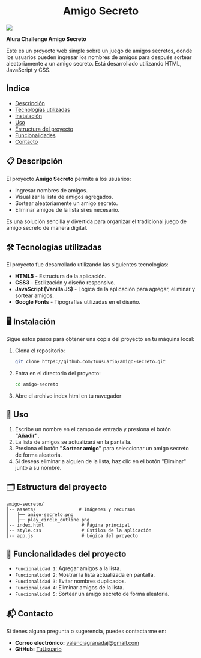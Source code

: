 <h1 align="center">Amigo Secreto</h1>

<p align="left">
   <img src="https://img.shields.io/badge/STATUS-EN%20DESARROLLO-green">
</p>

**Alura Challenge Amigo Secreto**

Este es un proyecto web simple sobre un juego de amigos secretos, donde los usuarios pueden ingresar los nombres de amigos para después sortear aleatoriamente a un amigo secreto. Está desarrollado utilizando HTML, JavaScript y CSS.

## Índice

- [Descripción](#descripción)
- [Tecnologías utilizadas](#tecnologías-utilizadas)
- [Instalación](#instalación)
- [Uso](#uso)
- [Estructura del proyecto](#estructura-del-proyecto)
- [Funcionalidades](#funcionalidades)
- [Contacto](#contacto)

## 📋 Descripción

El proyecto **Amigo Secreto** permite a los usuarios:
- Ingresar nombres de amigos.
- Visualizar la lista de amigos agregados.
- Sortear aleatoriamente un amigo secreto.
- Eliminar amigos de la lista si es necesario.

Es una solución sencilla y divertida para organizar el tradicional juego de amigo secreto de manera digital.

## 🛠️ Tecnologías utilizadas

El proyecto fue desarrollado utilizando las siguientes tecnologías:

- **HTML5** - Estructura de la aplicación.
- **CSS3** - Estilización y diseño responsivo.
- **JavaScript (Vanilla JS)** - Lógica de la aplicación para agregar, eliminar y sortear amigos.
- **Google Fonts** - Tipografías utilizadas en el diseño.

## 🖥️ Instalación

Sigue estos pasos para obtener una copia del proyecto en tu máquina local:

1. Clona el repositorio:

   ```bash
   git clone https://github.com/tuusuario/amigo-secreto.git

2. Entra en el directorio del proyecto:
   ```bash
   cd amigo-secreto

3. Abre el archivo index.html en tu navegador


## 🚀 Uso

1. Escribe un nombre en el campo de entrada y presiona el botón **"Añadir"**.
2. La lista de amigos se actualizará en la pantalla.
3. Presiona el botón **"Sortear amigo"** para seleccionar un amigo secreto de forma aleatoria.
4. Si deseas eliminar a alguien de la lista, haz clic en el botón "Eliminar" junto a su nombre.

## 🗂️ Estructura del proyecto

```plaintext
amigo-secreto/
│-- assets/                # Imágenes y recursos
│   ├── amigo-secreto.png
│   ├── play_circle_outline.png
│-- index.html              # Página principal
│-- style.css               # Estilos de la aplicación
│-- app.js                  # Lógica del proyecto
```
## :hammer: Funcionalidades del proyecto

- `Funcionalidad 1`: Agregar amigos a la lista.
- `Funcionalidad 2`: Mostrar la lista actualizada en pantalla.
- `Funcionalidad 3`: Evitar nombres duplicados.
- `Funcionalidad 4`: Eliminar amigos de la lista.
- `Funcionalidad 5`: Sortear un amigo secreto de forma aleatoria.


## 📬 Contacto

Si tienes alguna pregunta o sugerencia, puedes contactarme en:

- **Correo electrónico:** valenciagranadaj@gmail.com 
- **GitHub:** [TuUsuario](https://github.com/juliovalenciag)
